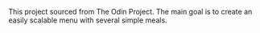 This project sourced from The Odin Project. The main goal is to create an easily scalable menu with several simple meals.